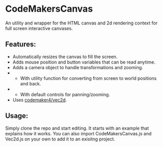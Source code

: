 # CodeMakersCanvas
An utility and wrapper for the HTML canvas and 2d rendering context for full screen interactive canvases.
## Features:
- Automatically resizes the canvas to fill the screen.
- Adds mouse position and button variables that can be read anytime.
- Adds a camera object to handle transformations and zooming.
- - With utility function for converting from screen to world positions and back.
- - With default controls for panning/zooming.
- Uses [codemaker4/vec2d](github.com/codemaker4/vec2d).
## Usage:
Simply clone the repo and start editing. It starts with an example that explains how it works.
You can also import CodeMakersCanvas.js and Vec2d.js on your own to add it to an exisitng project.

